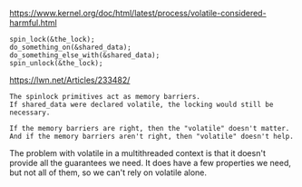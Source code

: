 https://www.kernel.org/doc/html/latest/process/volatile-considered-harmful.html
```
spin_lock(&the_lock);
do_something_on(&shared_data);
do_something_else_with(&shared_data);
spin_unlock(&the_lock);
```


https://lwn.net/Articles/233482/
```
The spinlock primitives act as memory barriers.
If shared_data were declared volatile, the locking would still be necessary.

If the memory barriers are right, then the "volatile" doesn't matter.
And if the memory barriers aren't right, then "volatile" doesn't help.
```

The problem with volatile in a multithreaded context is that it doesn't provide all the guarantees we need.
It does have a few properties we need, but not all of them, so we can't rely on volatile alone.
